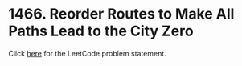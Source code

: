 # 1466. Reorder Routes to Make All Paths Lead to the City Zero

Click [here](https://leetcode.com/problems/reorder-routes-to-make-all-paths-lead-to-the-city-zero/editorial/)
for the LeetCode problem statement.
